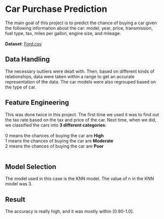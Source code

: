 # Car Purchase Prediction
The main goal of this project is to predict the chance of buying a car given the following information about the car: model, year, price, transmission, fuel type, tax, miles per gallon, engine size, and mileage. <br><br>
**Dataset**: [_Ford.csv_](https://www.kaggle.com/datasets/adhurimquku/ford-car-price-prediction/data)

## Data Handling
The necessary outliers were dealt with. Then, based on different kinds of relationships, data were taken within a range to get an accurate representation of the data. The car models were also regrouped based on the type of car. 

## Feature Engineering
This was done twice in this project. The first time we used it was to find out the tax rate based on the tax and price of the car. Next time, when we did, we classified the cars into **3 different categories**: <br><br>
0 means the chances of buying the car are **High** <br>
1 means the chances of buying the car are **Moderate** <br>
2 means the chances of buying the car are **Poor** <br><br>

## Model Selection
The model used in this case is the KNN model. The value of n in the KNN model was 3.

## Result
The accuracy is really high, and it was mostly within [0.90-1.0].
